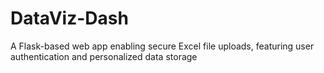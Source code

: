 # DataViz-Dash
A Flask-based web app enabling secure Excel file uploads, featuring user authentication and personalized data storage

